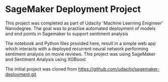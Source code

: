 # SageMaker Deployment Project

This project was completed as part of Udacity 'Machine Learning Enigineer' Nanodegree.
The goal was to practise automated deployment of models and end points in Sagemaker to support sentiment analysis

The notebook and Python files provided here, result in a simple web app which interacts with a deployed recurrent neural network performing sentiment analysis on movie reviews. This project was using SageMaker and Sentiment Analysis using XGBoost

The initial project was cloned from https://github.com/udacity/sagemaker-deployment.git
